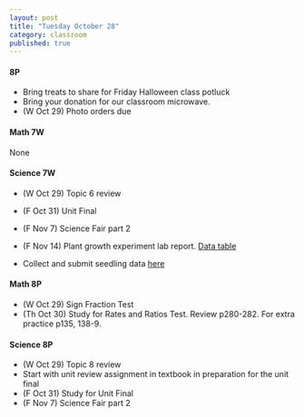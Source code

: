 ```yaml
---
layout: post
title: "Tuesday October 28"
category: classroom
published: true
---
```


#### 8P
* Bring treats to share for Friday Halloween class potluck
* Bring your donation for our classroom microwave. 
* (W Oct 29) Photo orders due

#### Math 7W
None
  
#### Science 7W
* (W Oct 29) Topic 6 review
* (F Oct 31) Unit Final

* (F Nov 7) Science Fair part 2
* (F Nov 14) Plant growth experiment lab report. [Data table](https://www.dropbox.com/s/sosqormxox53y8g/Bean%20Germination%20Experiment%20Observations%20Template%20Data%20Tables.docx?dl=0)
* Collect and submit seedling data <a href="https://docs.google.com/forms/d/1DUgvRAGTHILEdfDDjH2rZ5reEZsO546p3wTkfYfDe_w/viewform?usp=send_form">here</a>

#### Math 8P
* (W Oct 29) Sign Fraction Test
* (Th Oct 30) Study for Rates and Ratios Test. Review p280-282. For extra practice p135, 138-9.

#### Science 8P
* (W Oct 29) Topic 8 review
* Start with unit review assignment in textbook in preparation for the unit final
* (F Oct 31) Study for Unit Final
* (F Nov 7) Science Fair part 2

